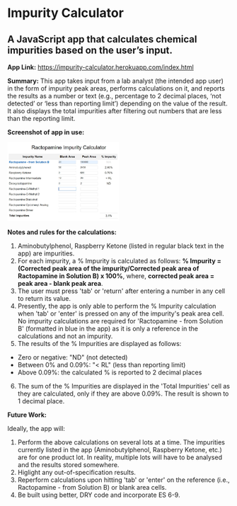# Impurity Calculator
## A JavaScript app that calculates chemical impurities based on the user’s input.
**App Link:** https://impurity-calculator.herokuapp.com/index.html

**Summary:** This app takes input from a lab analyst (the intended app user) in the form of impurity peak areas, performs calculations on it, and reports the results as a number or text (e.g., percentage to 2 decimal places, ‘not detected’ or ‘less than reporting limit’) depending on the value of the result. It also displays the total impurities after filtering out numbers that are less than the reporting limit.

**Screenshot of app in use:**

<img src="screenshots/app-in-use.jpg" alt="app-in-use-screenshot" width="50%"/>

**Notes and rules for the calculations:**
1. Aminobutylphenol, Raspberry Ketone (listed in regular black text in the app) are impurities.
2. For each impurity, a % Impurity is calculated as follows: **% Impurity = (Corrected peak area of the impurity/Corrected peak area of Ractopamine in Solution B) x 100%**, where, **corrected peak area = peak area - blank peak area**.
3. The user must press 'tab' or 'return' after entering a number in any cell to return its value.
4. Presently, the app is only able to perform the % Impurity calculation when 'tab' or 'enter' is pressed on any of the impurity's peak area cell. No impurity calculations are required for 'Ractopamine - from Solution B' (formatted in blue in the app) as it is only a reference in the calculations and not an impurity.
5. The results of the % Impurities are displayed as follows:
* Zero or negative: "ND" (not detected)
* Between 0% and 0.09%: "< RL" (less than reporting limit)
* Above 0.09%: the calculated % is reported to 2 decimal places
6. The sum of the % Impurities are displayed in the 'Total Impurities' cell as they are calculated, only if they are above 0.09%. The result is shown to 1 decimal place.

**Future Work:**

Ideally, the app will:
1. Perform the above calculations on several lots at a time. The impurities currently listed in the app (Aminobutylphenol, Raspberry Ketone, etc.) are for one product lot. In reality, multiple lots will have to be analysed and the results stored somewhere.
2. Higlight any out-of-specification results.
3. Reperform calculations upon hitting 'tab' or 'enter' on the reference (i.e., Ractopamine - from Solution B) or blank area cells.
4. Be built using better, DRY code and incorporate ES 6-9.
